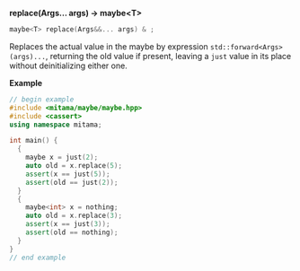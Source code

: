 **replace(Args... args) -> maybe&lt;T&gt;**

```cpp
maybe<T> replace(Args&&... args) & ;
```

Replaces the actual value in the maybe by expression `std::forward<Args>(args)...`, returning the old value if present, leaving a `just` value in its place without deinitializing either one.

**Example**

```cpp
// begin example
#include <mitama/maybe/maybe.hpp>
#include <cassert>
using namespace mitama;

int main() {
  {
    maybe x = just(2);
    auto old = x.replace(5);
    assert(x == just(5));
    assert(old == just(2));
  }
  {
    maybe<int> x = nothing;
    auto old = x.replace(3);
    assert(x == just(3));
    assert(old == nothing);
  }
}
// end example
```
